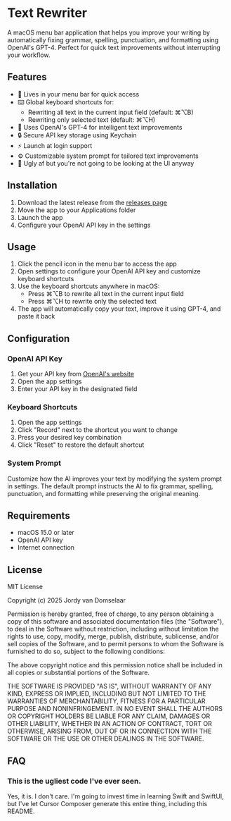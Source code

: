 # Text Rewriter

A macOS menu bar application that helps you improve your writing by automatically fixing grammar, spelling, punctuation, and formatting using OpenAI's GPT-4. Perfect for quick text improvements without interrupting your workflow.

## Features

- 🎯 Lives in your menu bar for quick access
- ⌨️ Global keyboard shortcuts for:
  - Rewriting all text in the current input field (default: ⌘⌥B)
  - Rewriting only selected text (default: ⌘⌥H)
- 🤖 Uses OpenAI's GPT-4 for intelligent text improvements
- 🔒 Secure API key storage using Keychain
- ⚡️ Launch at login support
- ⚙️ Customizable system prompt for tailored text improvements
- 🎨 Ugly af but you're not going to be looking at the UI anyway

## Installation

1. Download the latest release from the [releases page](https://github.com/jordyvandomselaar/textrewriter/releases)
2. Move the app to your Applications folder
3. Launch the app
4. Configure your OpenAI API key in the settings

## Usage

1. Click the pencil icon in the menu bar to access the app
2. Open settings to configure your OpenAI API key and customize keyboard shortcuts
3. Use the keyboard shortcuts anywhere in macOS:
   - Press ⌘⌥B to rewrite all text in the current input field
   - Press ⌘⌥H to rewrite only the selected text
4. The app will automatically copy your text, improve it using GPT-4, and paste it back

## Configuration

### OpenAI API Key
1. Get your API key from [OpenAI's website](https://platform.openai.com/api-keys)
2. Open the app settings
3. Enter your API key in the designated field

### Keyboard Shortcuts
1. Open the app settings
2. Click "Record" next to the shortcut you want to change
3. Press your desired key combination
4. Click "Reset" to restore the default shortcut

### System Prompt
Customize how the AI improves your text by modifying the system prompt in settings. The default prompt instructs the AI to fix grammar, spelling, punctuation, and formatting while preserving the original meaning.

## Requirements

- macOS 15.0 or later
- OpenAI API key
- Internet connection

## License

MIT License

Copyright (c) 2025 Jordy van Domselaar

Permission is hereby granted, free of charge, to any person obtaining a copy
of this software and associated documentation files (the "Software"), to deal
in the Software without restriction, including without limitation the rights
to use, copy, modify, merge, publish, distribute, sublicense, and/or sell
copies of the Software, and to permit persons to whom the Software is
furnished to do so, subject to the following conditions:

The above copyright notice and this permission notice shall be included in all
copies or substantial portions of the Software.

THE SOFTWARE IS PROVIDED "AS IS", WITHOUT WARRANTY OF ANY KIND, EXPRESS OR
IMPLIED, INCLUDING BUT NOT LIMITED TO THE WARRANTIES OF MERCHANTABILITY,
FITNESS FOR A PARTICULAR PURPOSE AND NONINFRINGEMENT. IN NO EVENT SHALL THE
AUTHORS OR COPYRIGHT HOLDERS BE LIABLE FOR ANY CLAIM, DAMAGES OR OTHER
LIABILITY, WHETHER IN AN ACTION OF CONTRACT, TORT OR OTHERWISE, ARISING FROM,
OUT OF OR IN CONNECTION WITH THE SOFTWARE OR THE USE OR OTHER DEALINGS IN THE
SOFTWARE. 

## FAQ

### This is the ugliest code I've ever seen.

Yes, it is. I don't care. I'm going to invest time in learning Swift and SwiftUI, but I've let Cursor Composer generate this entire thing, including this README.


